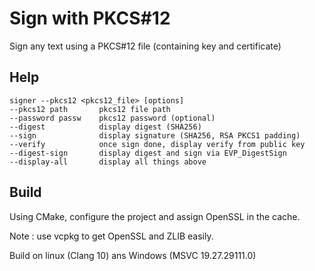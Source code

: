 # Sign with PKCS#12
Sign any text using a PKCS#12 file (containing key and certificate)

## Help
```
signer --pkcs12 <pkcs12_file> [options]
--pkcs12 path       pkcs12 file path
--password passw    pkcs12 password (optional)
--digest            display digest (SHA256)
--sign              display signature (SHA256, RSA PKCS1 padding)
--verify            once sign done, display verify from public key
--digest-sign       display digest and sign via EVP_DigestSign
--display-all       display all things above
```

## Build

Using CMake, configure the project and assign OpenSSL in the cache. 

Note : use vcpkg to get OpenSSL and ZLIB easily.

Build on linux (Clang 10) ans Windows (MSVC 19.27.29111.0)
